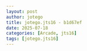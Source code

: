 ```yaml
---
layout: post
author: jotego
title: jotego.jts16 - b1d67ef
date: 2025-07-18
categories: [Arcade, jts16]
tags: [jotego.jts16]
---
```


